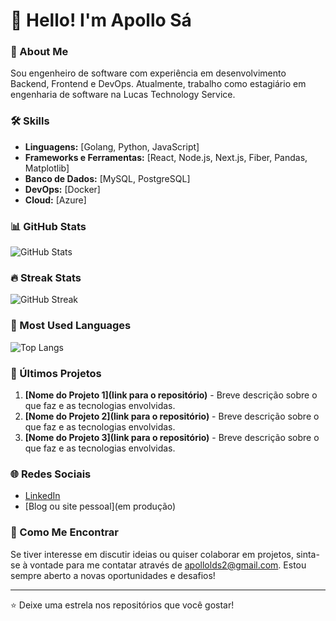# 👋 Hello! I'm Apollo Sá

### 💼 About Me
Sou engenheiro de software com experiência em desenvolvimento Backend, Frontend e DevOps. Atualmente, trabalho como estagiário em engenharia de software na Lucas Technology Service.

### 🛠 Skills
- **Linguagens:** [Golang, Python, JavaScript]
- **Frameworks e Ferramentas:** [React, Node.js, Next.js, Fiber, Pandas, Matplotlib]
- **Banco de Dados:** [MySQL, PostgreSQL]
- **DevOps:** [Docker]
- **Cloud:** [Azure]

### 📊 GitHub Stats
![GitHub Stats](https://github-readme-stats.vercel.app/api?username=apollo920&show_icons=true&theme=dracula&count_private=true)

### 🔥 Streak Stats
![GitHub Streak](https://streak-stats.demolab.com/?user=apollo920&theme=dracula)

### 📌 Most Used Languages
![Top Langs](https://github-readme-stats.vercel.app/api/top-langs/?username=apollo920&layout=compact&theme=dracula)


### 🚀 Últimos Projetos
1. **[Nome do Projeto 1](link para o repositório)** - Breve descrição sobre o que faz e as tecnologias envolvidas.
2. **[Nome do Projeto 2](link para o repositório)** - Breve descrição sobre o que faz e as tecnologias envolvidas.
3. **[Nome do Projeto 3](link para o repositório)** - Breve descrição sobre o que faz e as tecnologias envolvidas.

### 🌐 Redes Sociais
- [LinkedIn]([https://www.linkedin.com/in/seu-perfil](https://www.linkedin.com/in/apollo-s%C3%A1-90939231b/))
- [Blog ou site pessoal](em produção)

### 💬 Como Me Encontrar
Se tiver interesse em discutir ideias ou quiser colaborar em projetos, sinta-se à vontade para me contatar através de apollolds2@gmail.com. Estou sempre aberto a novas oportunidades e desafios!

---

⭐️ Deixe uma estrela nos repositórios que você gostar!
